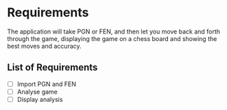 # Requirements

The application will take PGN or FEN, and then let you move back and forth through the game, 
displaying the game on a chess board and showing the best moves and accuracy.

## List of Requirements
- [ ] Import PGN and FEN
- [ ] Analyse game
- [ ] Display analysis
